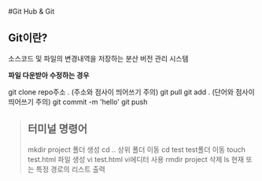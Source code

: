#Git Hub & Git

## Git이란?

소스코드 및 파일의 변경내역을 저장하는 분산 버전 관리 시스템

**파일 다운받아 수정하는 경우**

git clone repo주소 . (주소와 점사이 띄어쓰기 주의)
git pull
git add . (단어와 점사이 띄어쓰기 주의)
git commit -m 'hello'
git push

>## 터미널 명령어
>mkdir project 폴더 생성
>cd .. 상위 폴더 이동
>cd test test폴더 이동
>touch test.html 파일 생성
>vi test.html vi에디터 사용
>rmdir project 삭제
>ls 현재 또는 특정 경로의 리스트 출력
